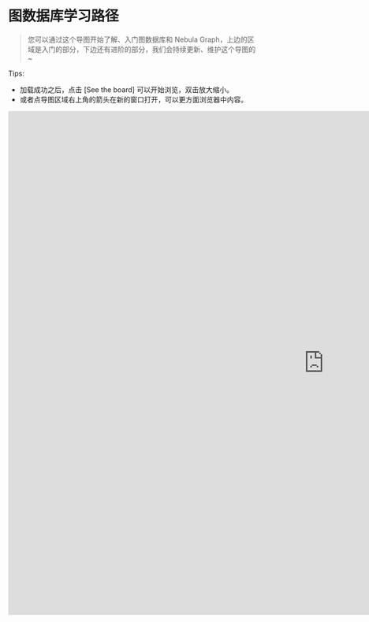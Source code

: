# 图数据库学习路径


> 您可以通过这个导图开始了解、入门图数据库和 Nebula Graph，上边的区域是入门的部分，下边还有进阶的部分，我们会持续更新、维护这个导图的~

Tips:
- 加载成功之后，点击 [See the board] 可以开始浏览，双击放大缩小。
- 或者点导图区域右上角的箭头在新的窗口打开，可以更方面浏览器中内容。

<iframe width="1280" height="1024" src="https://miro.com/app/live-embed/o9J_lhIe7dE=/?moveToViewport=-3779,-2627,4082,2694" frameBorder="0" scrolling="no" allowFullScreen></iframe>


